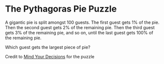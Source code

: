# The Pythagoras Pie Puzzle

A gigantic pie is split amongst 100 guests. The first guest gets 1% of the pie. Then the second guest gets 2% of the remaining pie. Then the third guest gets 3% of the remaining pie, and so on, until the last guest gets 100% of the remaining pie.

Which guest gets the largest piece of pie?



Credit to [Mind Your Decisions](https://mindyourdecisions.com/blog/2019/04/25/the-pythagoras-pie-puzzle/) for the puzzle